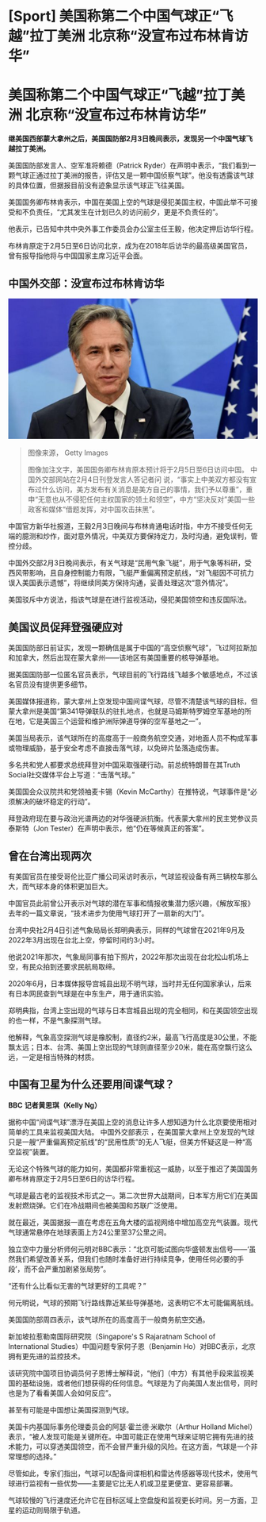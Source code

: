 # [Sport] 美国称第二个中国气球正“飞越”拉丁美洲 北京称“没宣布过布林肯访华”

#  美国称第二个中国气球正“飞越”拉丁美洲 北京称“没宣布过布林肯访华”




**继美国西部蒙大拿州之后，美国国防部2月3日晚间表示，发现另一个中国气球飞越拉丁美洲。**

美国国防部发言人、空军准将赖德（Patrick Ryder）在声明中表示，“我们看到一颗气球正通过拉丁美洲的报告，评估又是一颗中国侦察气球”。他没有透露该气球的具体位置，但据报目前没有迹象显示该气球正飞往美国。

美国国务卿布林肯表示，中国在美国上空的气球是侵犯美国主权，中国此举不可接受和不负责任，“尤其发生在计划已久的访问前夕，更是不负责任的”。

他表示，已告知中共中央外事工作委员会办公室主任王毅，他决定押后访华行程。

布林肯原定于2月5日至6日访问北京，成为在2018年后访华的最高级美国官员，曾有报导指他将与中国国家主席习近平会面。

##  中国外交部：没宣布过布林肯访华

![美国国务卿布林肯](_128514931_microsoftteams-image-9.png)

> 图像来源，  Getty Images
>
> 图像加注文字，美国国务卿布林肯原本预计将于2月5日至6日访问中国。
 中国外交部网站在2月4日刊登发言人答记者问  说，“事实上中美双方都没有宣布过什么访问，美方发布有关消息是美方自己的事情，我们予以尊重”，重申“无意也从不侵犯任何主权国家的领土和领空”，中方“坚决反对”美国一些政客和媒体“借题发挥，对中国攻击抹黑”。

中国官方新华社报道，王毅2月3日晚间与布林肯通电话时指，中方不接受任何无端的臆测和炒作，面对意外情况，中美双方要保持定力，及时沟通，避免误判，管控分歧。

中国外交部2月3日晚间表示，有关气球是“民用气象飞艇”，用于气象等科研，受西风带影响，且自身控制能力有限，飞艇严重偏离预定航线，“对飞艇因不可抗力误入美国表示遗憾”，将继续同美方保持沟通，妥善处理这次“意外情况”。

美国驳斥中方说法，指该气球是在进行监视活动，侵犯美国领空和违反国际法。

##  美国议员促拜登强硬应对

美国国防部日前证实，发现一颗确信是属于中国的“高空侦察气球”，飞过阿拉斯加和加拿大，然后出现在蒙大拿州——该地区有美国重要的核导弹基地。

据美国国防部一位匿名官员表示，气球目前的飞行路线飞越多个敏感地点，不过该名官员没有提供更多细节。

美国媒体报道称，蒙大拿州上空发现中国间谍气球，尽管不清楚该气球的目标，但蒙大拿州是美国“第341导弹联队的驻扎地点，也就是马姆斯特罗姆空军基地的所在地，它是美国三个运营和维护洲际弹道导弹的空军基地之一”。

美国当局表示，该气球所在的高度高于一般商务航空交通，对地面人员不构成军事或物理威胁，基于安全考虑不直接击落气球，以免碎片坠落造成伤害。

多名共和党人都要求总统拜登对中国采取强硬行动。前总统特朗普在其Truth Social社交媒体平台上写道：“击落气球。”

美国国会众议院共和党领袖麦卡锡（Kevin McCarthy）在推特说，气球事件是“必须解决的破坏稳定的行动”。

拜登政府现在要与政治光谱两边的对华强硬派抗衡。代表蒙大拿州的民主党参议员泰斯特（Jon Tester）在声明中表示，他“仍在等候真正的答案”。

##  曾在台湾出现两次

有美国官员在接受哥伦比亚广播公司采访时表示，气球监视设备有两三辆校车那么大，而气球本身的体积更加巨大。

中国官员此前曾公开表示对气球的潜在军事和情报收集潜力感兴趣，《解放军报》去年的一篇文章说，“技术进步为使用气球打开了一扇新的大门”。

台湾中央社2月4日引述气象局局长郑明典表示，同样的气球曾在2021年9月及2022年3月出现在台北上空，停留时间约3小时。

他说2021年那次，气象局同事有拍下照片，2022年那次出现在台北松山机场上空，有民众拍到还要求民航局取缔。

2020年6月，日本媒体报导宫城县出现不明气球，当时并无任何国家承认，后来有日本网民查到气球是在中东生产，用于通讯实验。

郑明典指，台湾上空出现的气球与日本宫城县出现的完全相同，和在美国领空出现的也一样，不是气象探测气球。

他解释，气象高空探测气球是橡胶制，直径约2米，最高飞行高度是30公里，不能飘太远；日本、台湾、美国上空出现的气球则直径至少20米，能在高空飘行这么远，一定是相当特殊的材质。

##  中国有卫星为什么还要用间谍气球？

**BBC** **记者黄思琪（Kelly Ng）**

据称中国“间谍气球”漂浮在美国上空的消息让许多人想知道为什么北京要使用相对简单的工具来监视美国大陆。
 中国外交部表示  ，在美国蒙大拿州上空发现的气球只是一艘“严重偏离预定航线”的“民用性质”的无人飞艇，但美方怀疑这是一种“高空监视”装置。

无论这个特殊气球的能力如何，美国都非常重视这一威胁，以至于推迟了美国国务卿布林肯原定于2月5日至6日的访华行程。

气球是最古老的监视技术形式之一。第二次世界大战期间，日本军方用它们在美国发射燃烧弹。它们在冷战期间也被美国和苏联广泛使用。

就在最近，美国据报一直在考虑在五角大楼的监视网络中增加高空充气装置。现代气球通常悬停在地球表面上方24公里至37公里之间。

独立空中力量分析师何元明对BBC表示：“北京可能试图向华盛顿发出信号——‘虽然我们希望改善关系，但我们也随时准备好进行持续竞争，使用任何必要的手段’，而不会严重加剧紧张局势”。

“还有什么比看似无害的气球更好的工具呢？”

何元明说，气球的预期飞行路线靠近某些导弹基地，这表明它不太可能偏离航线。

美国国防部周四表示，该气球所在的高度高于一般商务航空交通。

新加坡拉惹勒南国际研究院（Singapore's S Rajaratnam School of International Studies）中国问题专家何子恩（Benjamin Ho）对BBC表示，北京拥有更先进的监控技术。

该研究院中国项目协调员何子恩博士解释说，“他们（中方）有其他手段来监视美国的基础设施，或者他们想获得的任何信息。气球是为了向美国人发出信号，同时也是为了看看美国人会如何反应”。

甚至有可能是中国想让美国探测到气球。

美国卡内基国际事务伦理委员会的阿瑟·霍兰德·米歇尔（Arthur Holland Michel）表示，“被人发现可能是关键所在。中国可能正在使用气球来证明它拥有先进的技术能力，可以穿透美国领空，而不会冒严重升级的风险。在这方面，气球是一个非常理想的选择。”

尽管如此，专家们指出，气球可以配备间谍相机和雷达传感器等现代技术，使用气球进行监视有一些优势——主要是它比无人机或卫星更便宜、更容易部署。

气球较慢的飞行速度还允许它在目标区域上空盘旋和监视更长时间。另一方面，卫星的运动则局限于轨道。


